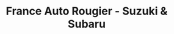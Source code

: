 ---
title: "France Auto Rougier - Suzuki & Subaru"
url: /ales/france-auto-rougier-suzuki-et-subaru/
shop: voiture
---
